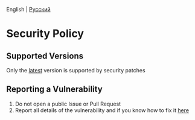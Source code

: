 English | [Русский](/SECURITY-ru.md)

# Security Policy

## Supported Versions

Only the [latest](https://github.com/AlexeiCrystal/youtube-contain-ads-remover/releases/latest) version is supported by security patches

## Reporting a Vulnerability

1. Do not open a public Issue or Pull Request
2. Report all details of the vulnerability and if you know how to fix it [here](https://github.com/AlexeiCrystal/youtube-contain-ads-remover/security/advisories/new)
